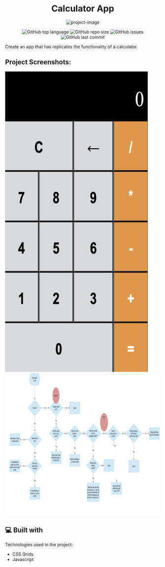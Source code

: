 <h1 align="center" id="title">Calculator App</h1>

<p align="center"><img src="https://socialify.git.ci/Spawn9986/calculator/image?language=1&amp;name=1&amp;owner=1&amp;theme=Auto" alt="project-image"></p>

<p align="center">
<img alt="GitHub top language" src="https://img.shields.io/github/languages/top/Spawn9986/calculator?logo=GitHub&style=flat-square"> <img alt="GitHub repo size" src="https://img.shields.io/github/repo-size/Spawn9986/calculator?logo=Github&style=flat-square"> <img alt="GitHub issues" src="https://img.shields.io/github/issues/Spawn9986/calculator?logo=GitHub&style=flat-square"> <img alt="GitHub last commit" src="https://img.shields.io/github/last-commit/Spawn9986/calculator?logo=GitHub&style=flat-square">
</p>

<p id="description">Create an app that has replicates the functionality of a calculator.</p>

<h2>Project Screenshots:</h2>

<img src="https://github.com/Spawn9986/calculator/blob/main/Pics/Calculator.png" alt="project-screenshot" width="463" height="973/">
<img src="https://github.com/Spawn9986/calculator/blob/main/Pics/Control%20Flow%20Diagram.png" alt="project-flow-chart" width="973" height="463/">

<h2>💻 Built with</h2>

Technologies used in the project:

- CSS Grids
- Javascript
